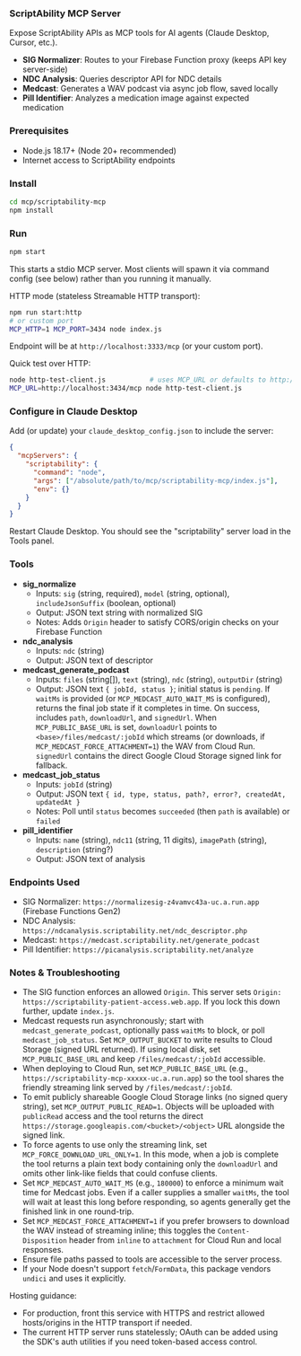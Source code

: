 ### ScriptAbility MCP Server

Expose ScriptAbility APIs as MCP tools for AI agents (Claude Desktop, Cursor, etc.).

- **SIG Normalizer**: Routes to your Firebase Function proxy (keeps API key server-side)
- **NDC Analysis**: Queries descriptor API for NDC details
- **Medcast**: Generates a WAV podcast via async job flow, saved locally
- **Pill Identifier**: Analyzes a medication image against expected medication

### Prerequisites
- Node.js 18.17+ (Node 20+ recommended)
- Internet access to ScriptAbility endpoints

### Install
```bash
cd mcp/scriptability-mcp
npm install
```

### Run
```bash
npm start
```
This starts a stdio MCP server. Most clients will spawn it via command config (see below) rather than you running it manually.

HTTP mode (stateless Streamable HTTP transport):
```bash
npm run start:http
# or custom port
MCP_HTTP=1 MCP_PORT=3434 node index.js
```
Endpoint will be at `http://localhost:3333/mcp` (or your custom port).

Quick test over HTTP:
```bash
node http-test-client.js           # uses MCP_URL or defaults to http://localhost:3333/mcp
MCP_URL=http://localhost:3434/mcp node http-test-client.js
```

### Configure in Claude Desktop
Add (or update) your `claude_desktop_config.json` to include the server:
```json
{
  "mcpServers": {
    "scriptability": {
      "command": "node",
      "args": ["/absolute/path/to/mcp/scriptability-mcp/index.js"],
      "env": {}
    }
  }
}
```
Restart Claude Desktop. You should see the "scriptability" server load in the Tools panel.

### Tools
- **sig_normalize**
  - Inputs: `sig` (string, required), `model` (string, optional), `includeJsonSuffix` (boolean, optional)
  - Output: JSON text string with normalized SIG
  - Notes: Adds `Origin` header to satisfy CORS/origin checks on your Firebase Function
- **ndc_analysis**
  - Inputs: `ndc` (string)
  - Output: JSON text of descriptor
- **medcast_generate_podcast**
  - Inputs: `files` (string[]), `text` (string), `ndc` (string), `outputDir` (string)
  - Output: JSON text `{ jobId, status }`; initial status is `pending`. If `waitMs` is provided (or `MCP_MEDCAST_AUTO_WAIT_MS` is configured), returns the final job state if it completes in time. On success, includes `path`, `downloadUrl`, and `signedUrl`. When `MCP_PUBLIC_BASE_URL` is set, `downloadUrl` points to `<base>/files/medcast/:jobId` which streams (or downloads, if `MCP_MEDCAST_FORCE_ATTACHMENT=1`) the WAV from Cloud Run. `signedUrl` contains the direct Google Cloud Storage signed link for fallback.
- **medcast_job_status**
  - Inputs: `jobId` (string)
  - Output: JSON text `{ id, type, status, path?, error?, createdAt, updatedAt }`
  - Notes: Poll until `status` becomes `succeeded` (then `path` is available) or `failed`
- **pill_identifier**
  - Inputs: `name` (string), `ndc11` (string, 11 digits), `imagePath` (string), `description` (string?)
  - Output: JSON text of analysis

### Endpoints Used
- SIG Normalizer: `https://normalizesig-z4vamvc43a-uc.a.run.app` (Firebase Functions Gen2)
- NDC Analysis: `https://ndcanalysis.scriptability.net/ndc_descriptor.php`
- Medcast: `https://medcast.scriptability.net/generate_podcast`
- Pill Identifier: `https://picanalysis.scriptability.net/analyze`

### Notes & Troubleshooting
- The SIG function enforces an allowed `Origin`. This server sets `Origin: https://scriptability-patient-access.web.app`. If you lock this down further, update `index.js`.
- Medcast requests run asynchronously; start with `medcast_generate_podcast`, optionally pass `waitMs` to block, or poll `medcast_job_status`. Set `MCP_OUTPUT_BUCKET` to write results to Cloud Storage (signed URL returned). If using local disk, set `MCP_PUBLIC_BASE_URL` and keep `/files/medcast/:jobId` accessible.
- When deploying to Cloud Run, set `MCP_PUBLIC_BASE_URL` (e.g., `https://scriptability-mcp-xxxxx-uc.a.run.app`) so the tool shares the friendly streaming link served by `/files/medcast/:jobId`.
- To emit publicly shareable Google Cloud Storage links (no signed query string), set `MCP_OUTPUT_PUBLIC_READ=1`. Objects will be uploaded with `publicRead` access and the tool returns the direct `https://storage.googleapis.com/<bucket>/<object>` URL alongside the signed link.
- To force agents to use only the streaming link, set `MCP_FORCE_DOWNLOAD_URL_ONLY=1`. In this mode, when a job is complete the tool returns a plain text body containing only the `downloadUrl` and omits other link-like fields that could confuse clients.
- Set `MCP_MEDCAST_AUTO_WAIT_MS` (e.g., `180000`) to enforce a minimum wait time for Medcast jobs. Even if a caller supplies a smaller `waitMs`, the tool will wait at least this long before responding, so agents generally get the finished link in one round-trip.
- Set `MCP_MEDCAST_FORCE_ATTACHMENT=1` if you prefer browsers to download the WAV instead of streaming inline; this toggles the `Content-Disposition` header from `inline` to `attachment` for Cloud Run and local responses.
- Ensure file paths passed to tools are accessible to the server process.
- If your Node doesn't support `fetch`/`FormData`, this package vendors `undici` and uses it explicitly.

Hosting guidance:
- For production, front this service with HTTPS and restrict allowed hosts/origins in the HTTP transport if needed.
- The current HTTP server runs statelessly; OAuth can be added using the SDK's auth utilities if you need token-based access control.
